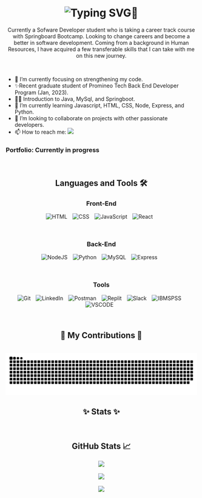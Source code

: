 <h1 align="center">
  <img src="https://readme-typing-svg.herokuapp.com?font=Fira+Code&pause=500&color=9863FF&random=false&width=435&lines=Hi+%F0%9F%91%8B+my+name+is+Oscar+Carrillo;Im+currently+in+the+process+of+;changing+careers+to+become+a+;Software+Developer." alt="Typing SVG" />👋
</h1>

<p align="center"> Currently a Sofware Developer student who is taking a career track course with Springboard Bootcamp. Looking to change careers and become a better in software development. Coming from a background in Human Resources, I have acquired a few transferable skills that I can take with me on this new journey.</p>

<br>

- 👀 I’m currently focusing on strengthening my code.
- ✨Recent graduate student of Promineo Tech Back End Developer Program (Jan, 2023).
- 🐱‍🚀 Introduction to Java, MySql, and Springboot.
- 🌱 I’m currently learning Javascript, HTML, CSS, Node, Express, and Python.
- 💞️ I’m looking to collaborate on projects with other passionate developers.
- 📫 How to reach me: <a href="https://www.linkedin.com/in/oscarcar/" target="_blank"><img src="https://cdn.jsdelivr.net/gh/devicons/devicon@latest/icons/linkedin/linkedin-original.svg" width ="30px"/></a>
  
### Portfolio: Currently in progress

<br>

<h2 align="center">Languages and Tools 🛠️</h2>

<h3 align="center"> Front-End </h3>

<p align="center">
   <img alt="HTML" width="30px" style="padding-right:10px;" src="https://cdn.jsdelivr.net/gh/devicons/devicon/icons/html5/html5-plain.svg" />
   <img alt="CSS" width="30px" style="padding-right:10px;" src="https://cdn.jsdelivr.net/gh/devicons/devicon/icons/css3/css3-plain.svg" />
   <img alt="JavaScript" width="30px" style="padding-right:10px;" src="https://cdn.jsdelivr.net/gh/devicons/devicon/icons/javascript/javascript-plain.svg" />
   <img alt="React" width="30px" style="padding-right:10px;" src="https://cdn.jsdelivr.net/gh/devicons/devicon/icons/react/react-original.svg" />
</p>

<br>

<h3 align="center"> Back-End </h3>


<p align="center">
   <img alt="NodeJS" width="30px" style="padding-right:10px;" src="https://cdn.jsdelivr.net/gh/devicons/devicon/icons/nodejs/nodejs-original.svg" />
   <img alt="Python" width="30px" style="padding-right:10px;" src="https://cdn.jsdelivr.net/gh/devicons/devicon@latest/icons/python/python-original-wordmark.svg" />
   <img alt="MySQL" width="30px" style="padding-right:10px;" src="https://cdn.jsdelivr.net/gh/devicons/devicon@latest/icons/mysql/mysql-original.svg" />
   <img alt="Express" width="30px" style="padding-right:10px;" src="https://cdn.jsdelivr.net/gh/devicons/devicon@latest/icons/express/express-original.svg" />
</p>

<br>

<h3 align="center"> Tools </h3>

<p align="center">
  <img alt="Git" width="30px" style="padding-right:10px;" src="https://cdn.jsdelivr.net/gh/devicons/devicon@latest/icons/git/git-original.svg" />
  <img alt="LinkedIn" width="30px" style="padding-right:10px;" src="https://cdn.jsdelivr.net/gh/devicons/devicon@latest/icons/linkedin/linkedin-plain.svg" />
  <img alt="Postman" width="30px" style="padding-right:10px;" src="https://cdn.jsdelivr.net/gh/devicons/devicon@latest/icons/postman/postman-original.svg" />
  <img alt="Replit" width="30px" style="padding-right:10px;" src="https://cdn.jsdelivr.net/gh/devicons/devicon@latest/icons/replit/replit-original.svg" />
  <img alt="Slack" width="30px" style="padding-right:10px;" src="https://cdn.jsdelivr.net/gh/devicons/devicon@latest/icons/slack/slack-plain.svg" />
  <img alt="IBMSPSS" width="30px" style="padding-right:10px;" src="https://cdn.jsdelivr.net/gh/devicons/devicon@latest/icons/spss/spss-original.svg" />
  <img alt="VSCODE" width="30px" style="padding-right:10px;" src="https://cdn.jsdelivr.net/gh/devicons/devicon@latest/icons/vscode/vscode-original.svg" />  
</p>

<br>

<h2 align="center">💞️  My Contributions 💞️</h2>
<br>
<picture>
  <source
    media="(prefers-color-scheme: dark)"
    srcset="https://raw.githubusercontent.com/platane/snk/output/github-contribution-grid-snake-dark.svg"
  />
  <source
    media="(prefers-color-scheme: light)"
    srcset="https://raw.githubusercontent.com/platane/snk/output/github-contribution-grid-snake.svg"
  />
  <img
    alt="github contribution grid snake animation"
    src="https://raw.githubusercontent.com/platane/snk/output/github-contribution-grid-snake.svg"
  />
</picture>
<br>
<h2 align="center">✨ Stats ✨</h2>
<br>

<h2 align="center">GitHub Stats 📈</h2>

<p align="center">
  <img src="https://github-readme-stats.vercel.app/api?username=oscarc245&show_icons=true&theme=radical&border_radius=20px">
</p>

<p align="center">
  <img src="https://streak-stats.demolab.com/?user=oscarc245&theme=dark">
</p>

<p align="center">
  <img src="https://github-readme-stats.vercel.app/api/top-langs/?username=oscarc245&show_icons=true&title_color=ffffff&icon_color=2A75CF&text_color=daf7dc&bg_color=191919&border_radius=20px">
</p>

<br>




<!---
oscarc257/oscarc257 is a ✨ special  repository because its `README.md` (this file) appears on your GitHub profile.
You can click the Preview link to take a look at your changes.
--->
